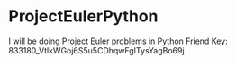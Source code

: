# ProjectEulerPython
I will be doing Project Euler problems in Python
Friend Key: 833180_VtlkWGoj6S5u5CDhqwFgITysYagBo69j